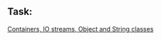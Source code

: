 ## Task:
[Containers, IO streams, Object and String classes](https://cdn.discordapp.com/attachments/806916542666375222/941974323994955846/Java_Task_1.doc)

